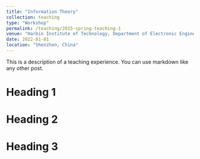 ```yaml
---
title: "Information Theory"
collection: teaching
type: "Workshop"
permalink: /teaching/2015-spring-teaching-1
venue: "Harbin Institute of Technology, Department of Electronic Engineering"
date: 2022-01-01
location: "Shenzhen, China"
---
```


This is a description of a teaching experience. You can use markdown like any other post.

Heading 1
======

Heading 2
======

Heading 3
======
